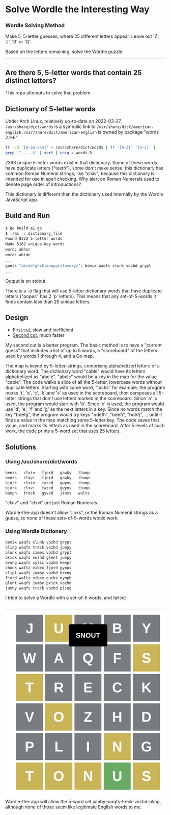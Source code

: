 # Solve Wordle the Interesting Way

### Wordle Solving Method

Make 5, 5-letter guesses,
where 25 different letters appear.
Leave out 'Z', 'J', 'B' or 'Q'.

Based on the letters remaining, solve the Wordle puzzle.

---

## Are there 5, 5-letter words that contain 25 distinct letters?

This repo attempts to solve that problem.

## Dictionary of 5-letter words

Under Arch Linux, relatively up-to-date on 2022-03-27,
`/usr/share/dict/words` is a symbolic link to
`/usr/share/dict/american-english`.
`/usr/share/dict/american-english` is owned by package "words 2.1-6".


```sh
tr -cd '[A-Za-z\n]' < /usr/share/dict/words | tr '[A-Z]' '[a-z]' |
grep '^.....$' | sort | uniq > words.5
```
7393 unique 5-letter words exist in that dictionary.
Some of these words have duplicate letters ("teeth"),
some don't make sense: this dictionary has common Roman Numeral strings,
like "clxiv",
because this dictionary is intended for use in spell checking.
Why alert on Roman Numerals used to denote page order of introductions?

This dictionary is different than the dictionary used internally by
the Wordle JavaScript app.

## Build and Run

```sh
$ go build a1.go
$ ./a1 -i dictionary_file
Found 8322 5-letter words
Made 5182 unique-key words
word: abhor
word: abide
...
guess "abcdefghiklmnopqrstuvwxyz": bemix waqfs clunk vozhd grypt
...
```

Output is on stdout.

There is a `-D` flag that will use 5-letter dictionary words that have
duplicate letters ("popes" has 2 'p' letters).
This means that any set-of-5-words it finds contain less than 25 unique letters.

## Design

* [First cut](main.go), slow and inefficient
* [Second cut](a1.go), much faster

My second cut is a better program.
The basic method is to have a "current guess" that includes a list of
up to 5 words,
a "scoreboard" of the letters used by words 1 through 4,
and a Go map.

The map is keyed by 5-letter-strings,
comprising alphabetized letters of a dictionary word.
The dictionary word "cable" would have its letters alphabetized as "abcle".
"abcle" would be a key in the map for the value "cable".
The code walks a slice of all the 5-letter,
lowercase words without duplicate letters.
Starting with some word, "tacks" for example,
the program marks 't', 'a', 'c', 'k' and 's' as used in the scoreboard,
then composes all 5-letter strings that don't use letters marked in the scoreboard.
Since 'a' is used, the program would start with 'b'.
Since 'c' is used, the program would use 'd', 'e', 'f' and 'g' as the next letters
in a key.
Since no words match the key "bdefg", the program would try keys "bdefh", "bdefi",
"bdefj", ... until it finds a value in the map matching some 5-letter key.
The code saves that value, and marks its letters as used in the scoreboard.
After 5 levels of such work, the code prints a 5-word set that uses 25 letters.

## Solutions

### Using /usr/share/dict/words

```
benzs   clxiv   fjord   gawky   thump 
benzs   clxvi   fjord   gawky   thump 
bjork   clxiv   fazed   gwyns   thump 
bjork   clxvi   fazed   gwyns   thump 
bumph   frock   gyved   jinxs   waltz 
```

"clxiv" and "clxvi" are just Roman Numerals.

Wordle-the-app doesn't allow "jinxs", or the Roman Numeral strings as a guess,
so none of these sets-of-5-words would work.

### Using Wordle Dictionary

```
bemix waqfs clunk vozhd grypt
bling waqfs treck vozhd jumpy
blunk waqfs cimex vozhd grypt
brick waqfs vozhd glent jumpy
brung waqfs xylic vozhd kempt
chunk waltz vibex fjord gymps
clipt waqfs jumby vozhd kreng
fjord waltz vibex gucks nymph
glent waqfs jumby prick vozhd
jumby waqfs treck vozhd pling
```
I tried to solve a Wordle with a set-of-5 words, and failed:

![wordle game using 5, 5-letter words](wordle_strategy.png)

Wordle-the-app will allow the 5-word set jumby-waqfs-treck-vozhd-pling,
although none of those seem like legitimate English words to me.
